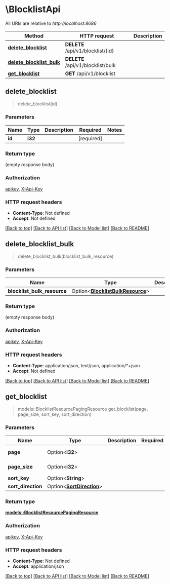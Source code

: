 # \BlocklistApi

All URIs are relative to *http://localhost:8686*

Method | HTTP request | Description
------------- | ------------- | -------------
[**delete_blocklist**](BlocklistApi.md#delete_blocklist) | **DELETE** /api/v1/blocklist/{id} | 
[**delete_blocklist_bulk**](BlocklistApi.md#delete_blocklist_bulk) | **DELETE** /api/v1/blocklist/bulk | 
[**get_blocklist**](BlocklistApi.md#get_blocklist) | **GET** /api/v1/blocklist | 



## delete_blocklist

> delete_blocklist(id)


### Parameters


Name | Type | Description  | Required | Notes
------------- | ------------- | ------------- | ------------- | -------------
**id** | **i32** |  | [required] |

### Return type

 (empty response body)

### Authorization

[apikey](../README.md#apikey), [X-Api-Key](../README.md#X-Api-Key)

### HTTP request headers

- **Content-Type**: Not defined
- **Accept**: Not defined

[[Back to top]](#) [[Back to API list]](../README.md#documentation-for-api-endpoints) [[Back to Model list]](../README.md#documentation-for-models) [[Back to README]](../README.md)


## delete_blocklist_bulk

> delete_blocklist_bulk(blocklist_bulk_resource)


### Parameters


Name | Type | Description  | Required | Notes
------------- | ------------- | ------------- | ------------- | -------------
**blocklist_bulk_resource** | Option<[**BlocklistBulkResource**](BlocklistBulkResource.md)> |  |  |

### Return type

 (empty response body)

### Authorization

[apikey](../README.md#apikey), [X-Api-Key](../README.md#X-Api-Key)

### HTTP request headers

- **Content-Type**: application/json, text/json, application/*+json
- **Accept**: Not defined

[[Back to top]](#) [[Back to API list]](../README.md#documentation-for-api-endpoints) [[Back to Model list]](../README.md#documentation-for-models) [[Back to README]](../README.md)


## get_blocklist

> models::BlocklistResourcePagingResource get_blocklist(page, page_size, sort_key, sort_direction)


### Parameters


Name | Type | Description  | Required | Notes
------------- | ------------- | ------------- | ------------- | -------------
**page** | Option<**i32**> |  |  |[default to 1]
**page_size** | Option<**i32**> |  |  |[default to 10]
**sort_key** | Option<**String**> |  |  |
**sort_direction** | Option<[**SortDirection**](.md)> |  |  |

### Return type

[**models::BlocklistResourcePagingResource**](BlocklistResourcePagingResource.md)

### Authorization

[apikey](../README.md#apikey), [X-Api-Key](../README.md#X-Api-Key)

### HTTP request headers

- **Content-Type**: Not defined
- **Accept**: application/json

[[Back to top]](#) [[Back to API list]](../README.md#documentation-for-api-endpoints) [[Back to Model list]](../README.md#documentation-for-models) [[Back to README]](../README.md)

